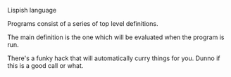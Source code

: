 Lispish language

Programs consist of a series of top level definitions.

The main definition is the one which will be evaluated
when the program is run.

There's a funky hack that will automatically curry things for you. Dunno if this is a good call or what.
